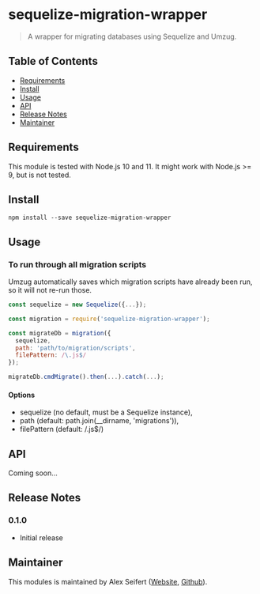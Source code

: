 # sequelize-migration-wrapper

> A wrapper for migrating databases using Sequelize and Umzug.


## Table of Contents

- <a href="#requirements">Requirements</a>
- <a href="#install">Install</a>
- <a href="#usage">Usage</a>
- <a href="#api">API</a>
- <a href="#release-notes">Release Notes</a>
- <a href="#maintainer">Maintainer</a>


## Requirements

This module is tested with Node.js 10 and 11. It might work with Node.js >= 9, but is not tested.


## Install

```
npm install --save sequelize-migration-wrapper
```

## Usage

### To run through all migration scripts

Umzug automatically saves which migration scripts have already been run, so it will not re-run those.

```js
const sequelize = new Sequelize({...});

const migration = require('sequelize-migration-wrapper');

const migrateDb = migration({
  sequelize,
  path: 'path/to/migration/scripts',
  filePattern: /\.js$/
});

migrateDb.cmdMigrate().then(...).catch(...);
```

#### Options

- sequelize (no default, must be a Sequelize instance),
- path (default: path.join(__dirname, 'migrations')),
- filePattern (default: /\.js$/)


## API

Coming soon...


## Release Notes

### 0.1.0

- Initial release


## Maintainer

This modules is maintained by Alex Seifert ([Website](https://www.alexseifert.com), [Github](https://github.com/eiskalteschatten)).
